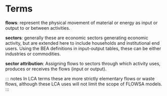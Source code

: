 # Terms

**flows**: represent the physical movement of material or energy as input or output to or between activities. 

**sectors**: generally these are economic sectors generating economic activity, but are extended here to include households and institutional end users. Using the BEA definitions in input-output tables, these can be either industries or commodities.

**sector attribution**: Assigning flows to sectors through which activity uses, produces or receives the flows (input or output).

::: notes
In LCA terms these are more strictly elementary flows or waste flows, although these LCA uses will not limit the scope of FLOWSA models.
:::
